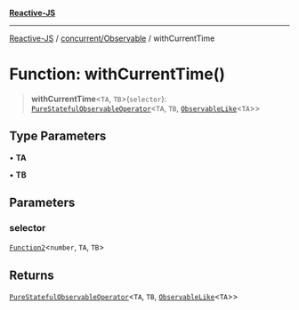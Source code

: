 [**Reactive-JS**](../../../README.md)

***

[Reactive-JS](../../../README.md) / [concurrent/Observable](../README.md) / withCurrentTime

# Function: withCurrentTime()

> **withCurrentTime**\<`TA`, `TB`\>(`selector`): [`PureStatefulObservableOperator`](../type-aliases/PureStatefulObservableOperator.md)\<`TA`, `TB`, [`ObservableLike`](../../interfaces/ObservableLike.md)\<`TA`\>\>

## Type Parameters

• **TA**

• **TB**

## Parameters

### selector

[`Function2`](../../../functions/type-aliases/Function2.md)\<`number`, `TA`, `TB`\>

## Returns

[`PureStatefulObservableOperator`](../type-aliases/PureStatefulObservableOperator.md)\<`TA`, `TB`, [`ObservableLike`](../../interfaces/ObservableLike.md)\<`TA`\>\>
